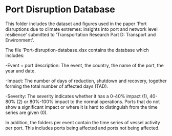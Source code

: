 # Port Disruption Database

This folder includes the dataset and figures used in the paper 'Port disruptions due to climate extremes: insights into port and network level resilience' submitted to 'Transportation Research Part D: Transport and Environment'. 

The file 'Port-disruption-database.xlsx contains the database which includes: 

-Event + port description: The event, the country, the name of the port, the year and date. 

-Impact: The number of days of reduction, shutdown and recovery, together forming the total number of affected days (TAD). 

-Severity: The severity indicates whether it has a 0-40% impact (1), 40-80% (2) or 80%-100% impact to the normal operations. Ports that do not show a significant impact or where it is hard to distinguish from the time series are given (0). 


In addition, the folders per event contain the time series of vessel activity per port. This includes ports being affected and ports not being affected. 
